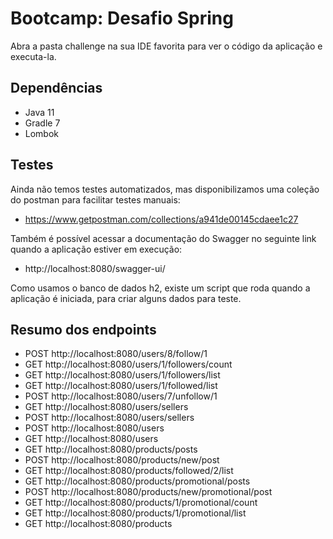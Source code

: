 # Bootcamp: Desafio Spring
Abra a pasta challenge na sua IDE favorita para ver o código da aplicação e executa-la.

## Dependências
- Java 11
- Gradle 7
- Lombok

## Testes
Ainda não temos testes automatizados, mas disponibilizamos uma coleção do postman para facilitar testes manuais:
- https://www.getpostman.com/collections/a941de00145cdaee1c27

Também é possível acessar a documentação do Swagger no seguinte link quando a aplicação estiver em execução:
- http://localhost:8080/swagger-ui/

Como usamos o banco de dados h2, existe um script que roda quando a aplicação é iniciada, para criar alguns dados para teste.

## Resumo dos endpoints
- POST http://localhost:8080/users/8/follow/1
- GET http://localhost:8080/users/1/followers/count
- GET http://localhost:8080/users/1/followers/list
- GET http://localhost:8080/users/1/followed/list
- POST http://localhost:8080/users/7/unfollow/1
- GET http://localhost:8080/users/sellers
- POST http://localhost:8080/users/sellers
- POST http://localhost:8080/users
- GET http://localhost:8080/users
- GET http://localhost:8080/products/posts
- POST http://localhost:8080/products/new/post
- GET http://localhost:8080/products/followed/2/list
- GET http://localhost:8080/products/promotional/posts
- POST http://localhost:8080/products/new/promotional/post
- GET http://localhost:8080/products/1/promotional/count
- GET http://localhost:8080/products/1/promotional/list
- GET http://localhost:8080/products
